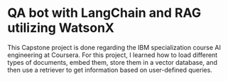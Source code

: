 # QA bot with LangChain and RAG utilizing WatsonX

This Capstone project is done regarding the IBM specialization course AI engineering at Coursera. For this project, I learned how to load different types of documents, embed them, store them in a vector database, and then use a retriever to get information based on user-defined queries.